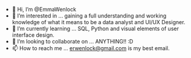 - 👋 Hi, I’m @EmmaWenlock
- 👀 I’m interested in ... gaining a full understanding and working knowledge of what it means to be a data analyst and UI/UX Designer.
- 🌱 I’m currently learning ... SQL, Python and visual elements of user interface design.
- 💞️ I’m looking to collaborate on ... ANYTHING!! :D
- 📫 How to reach me ... erwenlock@gmail.com is my best email.

<!---
EmmaWenlock/EmmaWenlock is a ✨ special ✨ repository because its `README.md` (this file) appears on your GitHub profile.
You can click the Preview link to take a look at your changes.
--->
